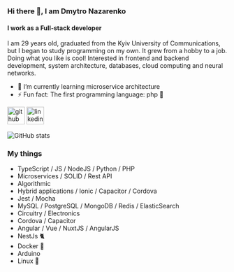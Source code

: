 ### Hi there 👋, I am Dmytro Nazarenko

#### I work as a Full-stack developer

I am 29 years old, graduated from the Kyiv University of Communications, but I began to study programming on my own. It
grew from a hobby to a job. Doing what you like is cool!
Interested in frontend and backend development, system architecture, databases, cloud computing and neural networks.

- 🌱 I’m currently learning microservice architecture
- ⚡ Fun fact: The first programming language: php 🐘

[<img src='https://cdn.jsdelivr.net/npm/simple-icons@3.0.1/icons/github.svg' alt='github' height='40'>](https://github.com/dmitriy-nz)  [<img src='https://cdn.jsdelivr.net/npm/simple-icons@3.0.1/icons/linkedin.svg' alt='linkedin' height='40'>](https://www.linkedin.com/in/https://www.linkedin.com/in/dmitriy-nazarenko-0a2151146//)

![GitHub stats](https://github-readme-stats.vercel.app/api?username=dmitriy-nz&show_icons=true)  

### My things
- TypeScript / JS / NodeJS / Python / PHP
- Microservices / SOLID / Rest API
- Algorithmic
- Hybrid applications / Ionic / Capacitor / Cordova
- Jest / Mocha
- MySQL / PostgreSQL / MongoDB / Redis / ElasticSearch
- Circuitry / Electronics
- Cordova / Capacitor
- Angular / Vue / NuxtJS / AngularJS
- NestJs 🐈 
- Docker 🐳
- Arduino
- Linux 🐧
